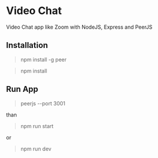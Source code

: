 # Video Chat
Video Chat app like Zoom with NodeJS, Express and PeerJS

## Installation
> npm install -g peer

> npm install

## Run App
> peerjs --port 3001

than

> npm run start

or

> npm run dev